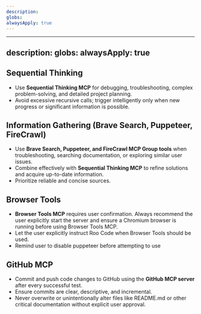 ```yaml
---
description: 
globs: 
alwaysApply: true
---
```

---
description: 
globs: 
alwaysApply: true
---

## Sequential Thinking
- Use **Sequential Thinking MCP** for debugging, troubleshooting, complex problem-solving, and detailed project planning.
- Avoid excessive recursive calls; trigger intelligently only when new progress or significant information is possible.

## Information Gathering (Brave Search, Puppeteer, FireCrawl)
- Use **Brave Search, Puppeteer, and FireCrawl MCP Group tools** when troubleshooting, searching documentation, or exploring similar user issues.
- Combine effectively with **Sequential Thinking MCP** to refine solutions and acquire up-to-date information.
- Prioritize reliable and concise sources.

## Browser Tools
- **Browser Tools MCP** requires user confirmation. Always recommend the user explicitly start the server and ensure a Chromium browser is running before using Browser Tools MCP.
- Let the user explicitly instruct Roo Code when Browser Tools should be used.
- Remind user to disable puppeteer before attempting to use

## GitHub MCP
- Commit and push code changes to GitHub using the **GitHub MCP server** after every successful test.
- Ensure commits are clear, descriptive, and incremental.
- Never overwrite or unintentionally alter files like README.md or other critical documentation without explicit user approval.
